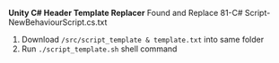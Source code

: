 **Unity C# Header Template Replacer**
Found and Replace 81-C# Script-NewBehaviourScript.cs.txt

1. Download `/src/script_template & template.txt` into same folder
2. Run `./script_template.sh` shell command